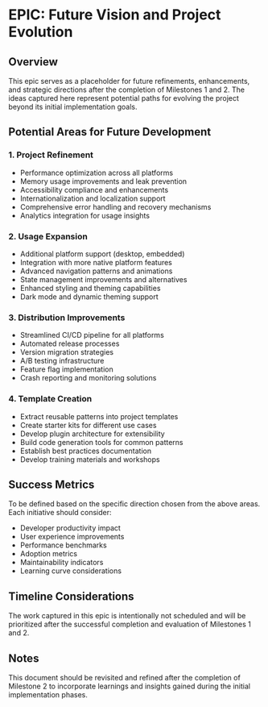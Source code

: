 # EPIC: Future Vision and Project Evolution

## Overview

This epic serves as a placeholder for future refinements, enhancements, and strategic directions
after the completion of Milestones 1 and 2. The ideas captured here represent potential paths for
evolving the project beyond its initial implementation goals.

## Potential Areas for Future Development

### 1. Project Refinement

- Performance optimization across all platforms
- Memory usage improvements and leak prevention
- Accessibility compliance and enhancements
- Internationalization and localization support
- Comprehensive error handling and recovery mechanisms
- Analytics integration for usage insights

### 2. Usage Expansion

- Additional platform support (desktop, embedded)
- Integration with more native platform features
- Advanced navigation patterns and animations
- State management improvements and alternatives
- Enhanced styling and theming capabilities
- Dark mode and dynamic theming support

### 3. Distribution Improvements

- Streamlined CI/CD pipeline for all platforms
- Automated release processes
- Version migration strategies
- A/B testing infrastructure
- Feature flag implementation
- Crash reporting and monitoring solutions

### 4. Template Creation

- Extract reusable patterns into project templates
- Create starter kits for different use cases
- Develop plugin architecture for extensibility
- Build code generation tools for common patterns
- Establish best practices documentation
- Develop training materials and workshops

## Success Metrics

To be defined based on the specific direction chosen from the above areas. Each initiative should
consider:

- Developer productivity impact
- User experience improvements
- Performance benchmarks
- Adoption metrics
- Maintainability indicators
- Learning curve considerations

## Timeline Considerations

The work captured in this epic is intentionally not scheduled and will be prioritized after the
successful completion and evaluation of Milestones 1 and 2.

## Notes

This document should be revisited and refined after the completion of Milestone 2 to incorporate
learnings and insights gained during the initial implementation phases.